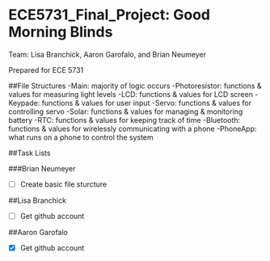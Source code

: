 # ECE5731_Final_Project: Good Morning Blinds

Team: Lisa Branchick, Aaron Garofalo, and Brian Neumeyer

Prepared for ECE 5731

##File Structures
-Main: majority of logic occurs
-Photoresistor: functions & values for measuring light levels
-LCD: functions & values for LCD screen
-Keypade: functions & values for user input
-Servo: functions & values for controlling servo
-Solar: functions & values for managing & monitoring battery
-RTC: functions & values for keeping track of time
-Bluetooth: functions & values for wirelessly communicating with a phone
-PhoneApp: what runs on a phone to control the system

##Task Lists

###Brian Neumeyer
- [ ] Create basic file sturcture

##Lisa Branchick
- [ ] Get github account

##Aaron Garofalo
- [x] Get github account